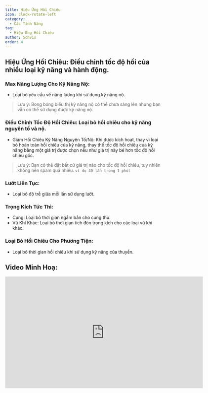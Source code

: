 ```yaml
---
title: Hiệu Ứng Hồi Chiêu
icon: clock-rotate-left
category:
  - Các Tính Năng
tag:
  - Hiệu Ứng Hồi Chiêu
author: Schvis
order: 4
---
```


## Hiệu Ứng Hồi Chiêu: Điều chỉnh tốc độ hồi của nhiều loại kỹ năng và hành động.
### Max Năng Lượng Cho Kỹ Năng Nộ:
- Loại bỏ yêu cầu về năng lượng khi sử dụng kỹ năng nộ.
> Lưu ý: Bong bóng biểu thị kỹ năng nộ có thể chưa sáng lên nhưng bạn vẫn có thể sử dụng được kỹ năng nộ.
### Điều Chỉnh Tốc Độ Hồi Chiêu: Loại bỏ hồi chiêu cho kỹ năng nguyên tố và nộ.
- Giảm Hồi Chiêu Kỹ Năng Nguyên Tố/Nộ: Khi được kích hoạt, thay vì loại bỏ hoàn toàn hồi chiêu của kỹ năng, thay thế tốc độ hồi chiêu của kỹ năng bằng một giá trị được chọn nếu như giá trị này bé hơn tốc độ hồi chiêu gốc.
> Lưu ý: Bạn có thể đặt bất cứ giá trị nào cho tốc độ hồi chiêu, tuy nhiên không nên spam quá nhiều. `ví dụ 40 lần trong 1 phút`
### Lướt Liên Tục:
- Loại bỏ độ trễ giữa mỗi lần sử dụng lướt.
### Trọng Kích Tức Thì:
- Cung: Loại bỏ thời gian ngắm bắn cho cung thủ.
- Vũ Khí Khác: Loại bỏ thời gian tích đòn trọng kích cho các loại vũ khí khác.
### Loại Bỏ Hồi Chiêu Cho Phương Tiện:
- Loại bỏ thời gian hồi chiêu khi sử dụng kỹ năng của thuyền.

## Video Minh Hoạ:

<div class="iframe-container"><iframe width="640" height="360" src="https://www.youtube.com/embed/qv5ykSL3Ojw?list=PL5eI1Tb64p56g27qfYk7VuFTz4FK6YrKa" title="Korepi - Cooldown Effects" frameborder="0" allow="accelerometer; autoplay; clipboard-write; encrypted-media; gyroscope; picture-in-picture; web-share" allowfullscreen></iframe></div>
